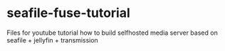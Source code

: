 # seafile-fuse-tutorial
Files for youtube tutorial how to build selfhosted media server based on seafile + jellyfin + transmission
